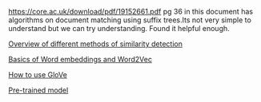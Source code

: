 
https://core.ac.uk/download/pdf/19152661.pdf 
pg 36 in this document has algorithms on document matching using suffix trees.Its not very simple to understand but we can try understanding.
Found it helpful enough.

[Overview of different methods of similarity detection](https://medium.com/@adriensieg/text-similarities-da019229c894)

[Basics of Word embeddings and Word2Vec](https://pathmind.com/wiki/word2vec#:~:text=Word2vec%20is%20a%20two%2Dlayer,deep%20neural%20networks%20can%20understand)

[How to use GloVe](https://medium.com/analytics-vidhya/basics-of-using-pre-trained-glove-vectors-in-python-d38905f356db)

[Pre-trained model](https://nlp.stanford.edu/projects/glove/)
